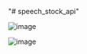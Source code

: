 "# speech_stock_api" 


![image](https://user-images.githubusercontent.com/98496684/206564754-7d3490a3-dd79-4bb4-bab1-b0c8ab068cad.png)

![image](https://user-images.githubusercontent.com/98496684/206564835-f21b3714-2da6-4715-b638-a41c6e4a7db8.png)
